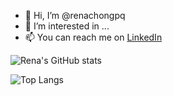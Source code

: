 - 👋 Hi, I’m @renachongpq
- 👀 I’m interested in ...
- 📫 You can reach me on [LinkedIn](https://www.linkedin.com/in/rena-chong-pei-qi/)

![Rena's GitHub stats](https://github-readme-stats.vercel.app/api?username=renachongpq&count_private=true&show_icons=true&theme=radical)

![Top Langs](https://github-readme-stats.vercel.app/api/top-langs/?username=renachongpq&layout=compact&count_private=true&theme=radical)

<!---
renachongpq/renachongpq is a ✨ special ✨ repository because its `README.md` (this file) appears on your GitHub profile.
You can click the Preview link to take a look at your changes.
--->

